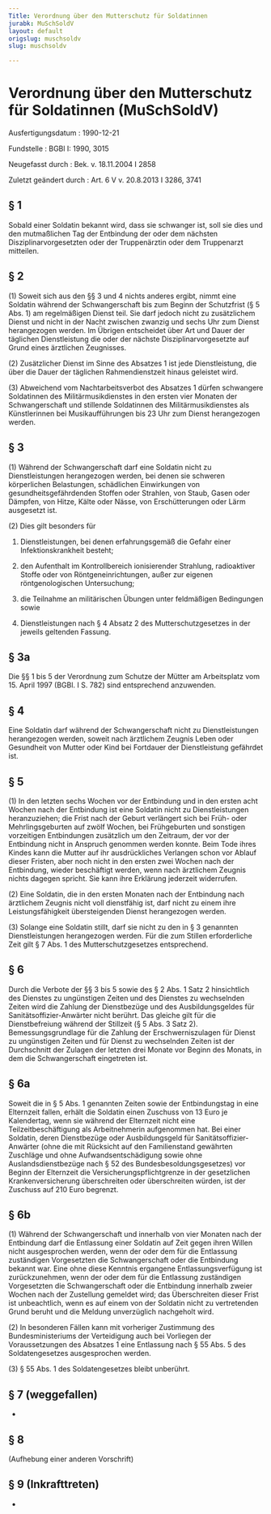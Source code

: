 ```yaml
---
Title: Verordnung über den Mutterschutz für Soldatinnen
jurabk: MuSchSoldV
layout: default
origslug: muschsoldv
slug: muschsoldv

---
```


# Verordnung über den Mutterschutz für Soldatinnen (MuSchSoldV)

Ausfertigungsdatum
:   1990-12-21

Fundstelle
:   BGBl I: 1990, 3015

Neugefasst durch
:   Bek. v. 18.11.2004 I 2858

Zuletzt geändert durch
:   Art. 6 V v. 20.8.2013 I 3286, 3741


## § 1

Sobald einer Soldatin bekannt wird, dass sie schwanger ist, soll sie dies und den mutmaßlichen Tag der Entbindung der oder dem nächsten Disziplinarvorgesetzten oder der Truppenärztin oder dem Truppenarzt mitteilen.


## § 2

(1) Soweit sich aus den §§ 3 und 4 nichts anderes ergibt, nimmt eine Soldatin während der Schwangerschaft bis zum Beginn der Schutzfrist (§ 5 Abs. 1) am regelmäßigen Dienst teil. Sie darf jedoch nicht zu zusätzlichem Dienst und nicht in der Nacht zwischen zwanzig und sechs Uhr zum Dienst herangezogen werden. Im Übrigen entscheidet über Art und Dauer der täglichen Dienstleistung die oder der nächste Disziplinarvorgesetzte auf Grund eines ärztlichen Zeugnisses.

(2) Zusätzlicher Dienst im Sinne des Absatzes 1 ist jede Dienstleistung, die über die Dauer der täglichen Rahmendienstzeit hinaus geleistet wird.

(3) Abweichend vom Nachtarbeitsverbot des Absatzes 1 dürfen schwangere Soldatinnen des Militärmusikdienstes in den ersten vier Monaten der Schwangerschaft und stillende Soldatinnen des Militärmusikdienstes als Künstlerinnen bei Musikaufführungen bis 23 Uhr zum Dienst herangezogen werden.


## § 3

(1) Während der Schwangerschaft darf eine Soldatin nicht zu Dienstleistungen herangezogen werden, bei denen sie schweren körperlichen Belastungen, schädlichen Einwirkungen von gesundheitsgefährdenden Stoffen oder Strahlen, von Staub, Gasen oder Dämpfen, von Hitze, Kälte oder Nässe, von Erschütterungen oder Lärm ausgesetzt ist.

(2) Dies gilt besonders für

1.  Dienstleistungen, bei denen erfahrungsgemäß die Gefahr einer Infektionskrankheit besteht;


2.  den Aufenthalt im Kontrollbereich ionisierender Strahlung, radioaktiver Stoffe oder von Röntgeneinrichtungen, außer zur eigenen röntgenologischen Untersuchung;


3.  die Teilnahme an militärischen Übungen unter feldmäßigen Bedingungen sowie


4.  Dienstleistungen nach § 4 Absatz 2 des Mutterschutzgesetzes in der jeweils geltenden Fassung.





## § 3a

Die §§ 1 bis 5 der Verordnung zum Schutze der Mütter am Arbeitsplatz vom 15. April 1997 (BGBl. I S. 782) sind entsprechend anzuwenden.


## § 4

Eine Soldatin darf während der Schwangerschaft nicht zu Dienstleistungen herangezogen werden, soweit nach ärztlichem Zeugnis Leben oder Gesundheit von Mutter oder Kind bei Fortdauer der Dienstleistung gefährdet ist.


## § 5

(1) In den letzten sechs Wochen vor der Entbindung und in den ersten acht Wochen nach der Entbindung ist eine Soldatin nicht zu Dienstleistungen heranzuziehen; die Frist nach der Geburt verlängert sich bei Früh- oder Mehrlingsgeburten auf zwölf Wochen, bei Frühgeburten und sonstigen vorzeitigen Entbindungen zusätzlich um den Zeitraum, der vor der Entbindung nicht in Anspruch genommen werden konnte. Beim Tode ihres Kindes kann die Mutter auf ihr ausdrückliches Verlangen schon vor Ablauf dieser Fristen, aber noch nicht in den ersten zwei Wochen nach der Entbindung, wieder beschäftigt werden, wenn nach ärztlichem Zeugnis nichts dagegen spricht. Sie kann ihre Erklärung jederzeit widerrufen.

(2) Eine Soldatin, die in den ersten Monaten nach der Entbindung nach ärztlichem Zeugnis nicht voll dienstfähig ist, darf nicht zu einem ihre Leistungsfähigkeit übersteigenden Dienst herangezogen werden.

(3) Solange eine Soldatin stillt, darf sie nicht zu den in § 3 genannten Dienstleistungen herangezogen werden. Für die zum Stillen erforderliche Zeit gilt § 7 Abs. 1 des Mutterschutzgesetzes entsprechend.


## § 6

Durch die Verbote der §§ 3 bis 5 sowie des § 2 Abs. 1 Satz 2 hinsichtlich des Dienstes zu ungünstigen Zeiten und des Dienstes zu wechselnden Zeiten wird die Zahlung der Dienstbezüge und des Ausbildungsgeldes für Sanitätsoffizier-Anwärter nicht berührt. Das gleiche gilt für die Dienstbefreiung während der Stillzeit (§ 5 Abs. 3 Satz 2). Bemessungsgrundlage für die Zahlung der Erschwerniszulagen für Dienst zu ungünstigen Zeiten und für Dienst zu wechselnden Zeiten ist der Durchschnitt der Zulagen der letzten drei Monate vor Beginn des Monats, in dem die Schwangerschaft eingetreten ist.


## § 6a

Soweit die in § 5 Abs. 1 genannten Zeiten sowie der Entbindungstag in eine Elternzeit fallen, erhält die Soldatin einen Zuschuss von 13 Euro je Kalendertag, wenn sie während der Elternzeit nicht eine Teilzeitbeschäftigung als Arbeitnehmerin aufgenommen hat. Bei einer Soldatin, deren Dienstbezüge oder Ausbildungsgeld für Sanitätsoffizier-Anwärter (ohne die mit Rücksicht auf den Familienstand gewährten Zuschläge und ohne Aufwandsentschädigung sowie ohne Auslandsdienstbezüge nach § 52 des Bundesbesoldungsgesetzes) vor Beginn der Elternzeit die Versicherungspflichtgrenze in der gesetzlichen Krankenversicherung überschreiten oder überschreiten würden, ist der Zuschuss auf 210 Euro begrenzt.


## § 6b

(1) Während der Schwangerschaft und innerhalb von vier Monaten nach der Entbindung darf die Entlassung einer Soldatin auf Zeit gegen ihren Willen nicht ausgesprochen werden, wenn der oder dem für die Entlassung zuständigen Vorgesetzten die Schwangerschaft oder die Entbindung bekannt war. Eine ohne diese Kenntnis ergangene Entlassungsverfügung ist zurückzunehmen, wenn der oder dem für die Entlassung zuständigen Vorgesetzten die Schwangerschaft oder die Entbindung innerhalb zweier Wochen nach der Zustellung gemeldet wird; das Überschreiten dieser Frist ist unbeachtlich, wenn es auf einem von der Soldatin nicht zu vertretenden Grund beruht und die Meldung unverzüglich nachgeholt wird.

(2) In besonderen Fällen kann mit vorheriger Zustimmung des Bundesministeriums der Verteidigung auch bei Vorliegen der Voraussetzungen des Absatzes 1 eine Entlassung nach § 55 Abs. 5 des Soldatengesetzes ausgesprochen werden.

(3) § 55 Abs. 1 des Soldatengesetzes bleibt unberührt.


## § 7 (weggefallen)

-


## § 8

(Aufhebung einer anderen Vorschrift)


## § 9 (Inkrafttreten)

-

